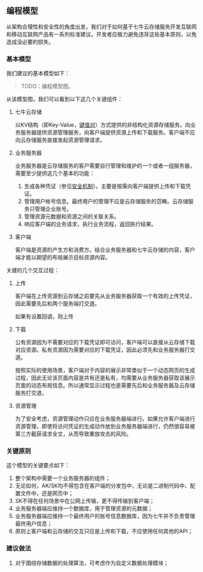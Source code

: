 <a name="programming-model"></a>
## 编程模型

从架构合理性和安全性的角度出发，我们对于如何基于七牛云存储服务开发互联网和移动互联网产品有一系列标准建议。开发者应极力避免违背这些基本原则，以免造成没必要的损失。

### 基本模型

我们建议的基本模型如下：

> TODO：编程模型图。

从该模型图，我们可以看到以下这几个关键组件：

1. 七牛云存储

	以KV结构（即Key-Value，[键值对](http://kb.qiniu.com/xxx)）方式提供的非结构化资源存储服务。向业务服务器提供资源管理服务，向客户端提供资源上传和下载服务。客户端不应向云存储服务直接发起资源管理请求。

1. 业务服务器

	业务服务器是云存储服务的客户需要自行管理和维护的一个或者一组服务器，需要至少提供这几个基本的功能：
	1. 生成各种凭证（参见[安全机制]()）。主要是按需向客户端提供上传和下载凭证。
	1. 管理用户帐号信息。最终用户的管理不应是云存储服务的范畴。云存储服务只管理企业账号。
	1. 管理资源元数据和资源之间的关联关系。
	1. 响应客户端的业务请求，执行业务流程，返回执行结果。
1. 客户端

	客户端是资源的产生方和消费方。结合业务服务器和七牛云存储的内容，客户端才能以期望的布局展示目标资源内容。

关键的几个交互过程：

1. 上传

	客户端在上传资源到云存储之前要先从业务服务器获取一个有效的上传凭证，因此需要先后和两个服务端打交道。
	
	如果有设置回调，则上传

1. 下载

	公有资源因为不需要对应的下载凭证即可访问，客户端可以直接从云存储下载对应资源。私有资源因为需要对应的下载凭证，因此必须先和业务服务器打交道。
	
	按照实际的使用场景，客户端对于内容的展示非常类似于一个动态网页的生成过程，因此无论该页面内容是共有还是私有，均需要从业务服务器获取该展示页面的动态布局信息。所以通常显示过程也是需要先后和业务服务器及云存储服务打交道。

1. 资源管理

	为了安全考虑，资源管理动作只应在业务服务器端进行。如果允许客户端进行资源管理，即使将访问凭证的生成动作放到业务服务器端进行，仍然很容易被第三方截获请求全文，从而导致重放攻击的风险。

### 关键原则

这个模型的关键要点如下：

1. 整个架构中需要一个业务服务器的组件；
1. 无论如何，AK/SK均不得包含在客户端的分发包中，无论是二进制代码中、配置文件中，还是网页中；
1. SK不得在任何场景中在公网上传输，更不得传输到客户端；
1. 业务服务器端应维持一个数据库，用于管理资源的元数据；
1. 业务服务器端应维持一个最终用户的账号信息数据库，因为七牛并不负责管理最终用户信息；
1. 原则上客户端和云存储的交互只应是上传和下载，不应使用任何其他的API；

### 建议做法

1. 对于围绕存储数据的处理算法，可考虑作为自定义数据处理模块；

